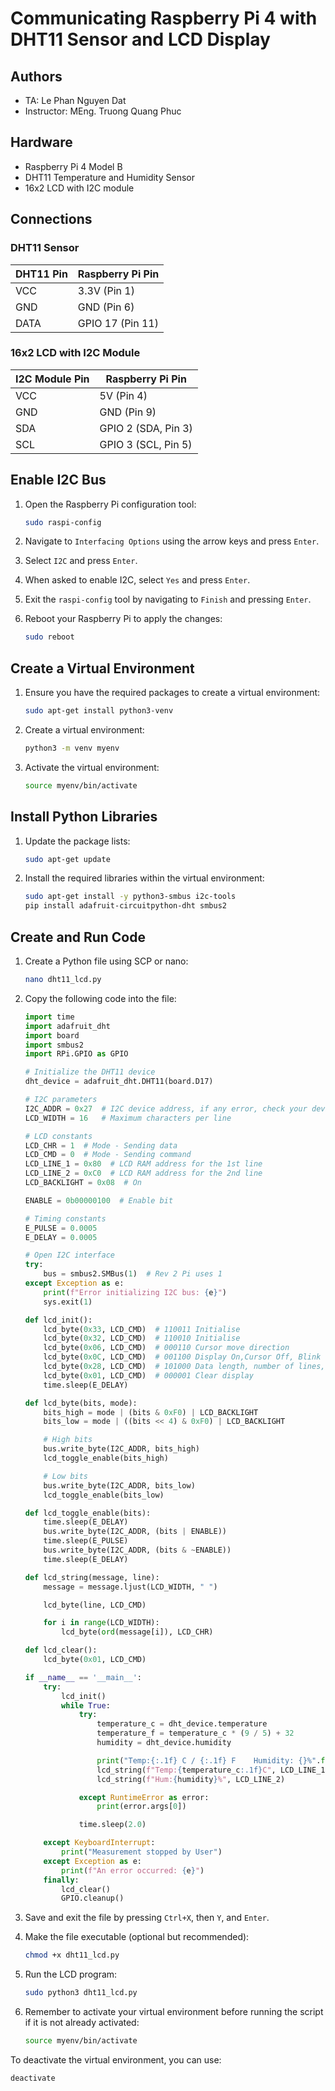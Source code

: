 # Communicating Raspberry Pi 4 with DHT11 Sensor and LCD Display

## Authors

- TA: Le Phan Nguyen Dat
- Instructor: MEng. Truong Quang Phuc 

## Hardware
- Raspberry Pi 4 Model B
- DHT11 Temperature and Humidity Sensor
- 16x2 LCD with I2C module

## Connections

### DHT11 Sensor
| DHT11 Pin | Raspberry Pi Pin |
|-----------|-------------------|
| VCC       | 3.3V (Pin 1)      |
| GND       | GND (Pin 6)       |
| DATA      | GPIO 17 (Pin 11)  |

### 16x2 LCD with I2C Module
| I2C Module Pin | Raspberry Pi Pin        |
|----------------|--------------------------|
| VCC            | 5V (Pin 4)               |
| GND            | GND (Pin 9)              |
| SDA            | GPIO 2 (SDA, Pin 3)      |
| SCL            | GPIO 3 (SCL, Pin 5)      |

## Enable I2C Bus
1. Open the Raspberry Pi configuration tool:
    ```bash
    sudo raspi-config
    ```

2. Navigate to `Interfacing Options` using the arrow keys and press `Enter`.

3. Select `I2C` and press `Enter`.

4. When asked to enable I2C, select `Yes` and press `Enter`.

5. Exit the `raspi-config` tool by navigating to `Finish` and pressing `Enter`.

6. Reboot your Raspberry Pi to apply the changes:
    ```bash
    sudo reboot
    ```

## Create a Virtual Environment
1. Ensure you have the required packages to create a virtual environment:
    ```bash
    sudo apt-get install python3-venv
    ```

2. Create a virtual environment:
    ```bash
    python3 -m venv myenv
    ```

3. Activate the virtual environment:
    ```bash
    source myenv/bin/activate
    ```

## Install Python Libraries
1. Update the package lists:
    ```bash
    sudo apt-get update
    ```

2. Install the required libraries within the virtual environment:
    ```bash
    sudo apt-get install -y python3-smbus i2c-tools
    pip install adafruit-circuitpython-dht smbus2
    ```

## Create and Run Code
1. Create a Python file using SCP or nano:
    ```bash
    nano dht11_lcd.py
    ```

2. Copy the following code into the file:
    ```python
    import time
    import adafruit_dht
    import board
    import smbus2
    import RPi.GPIO as GPIO

    # Initialize the DHT11 device
    dht_device = adafruit_dht.DHT11(board.D17)

    # I2C parameters
    I2C_ADDR = 0x27  # I2C device address, if any error, check your device address
    LCD_WIDTH = 16   # Maximum characters per line

    # LCD constants
    LCD_CHR = 1  # Mode - Sending data
    LCD_CMD = 0  # Mode - Sending command
    LCD_LINE_1 = 0x80  # LCD RAM address for the 1st line
    LCD_LINE_2 = 0xC0  # LCD RAM address for the 2nd line
    LCD_BACKLIGHT = 0x08  # On

    ENABLE = 0b00000100  # Enable bit

    # Timing constants
    E_PULSE = 0.0005
    E_DELAY = 0.0005

    # Open I2C interface
    try:
        bus = smbus2.SMBus(1)  # Rev 2 Pi uses 1
    except Exception as e:
        print(f"Error initializing I2C bus: {e}")
        sys.exit(1)

    def lcd_init():
        lcd_byte(0x33, LCD_CMD)  # 110011 Initialise
        lcd_byte(0x32, LCD_CMD)  # 110010 Initialise
        lcd_byte(0x06, LCD_CMD)  # 000110 Cursor move direction
        lcd_byte(0x0C, LCD_CMD)  # 001100 Display On,Cursor Off, Blink Off
        lcd_byte(0x28, LCD_CMD)  # 101000 Data length, number of lines, font size
        lcd_byte(0x01, LCD_CMD)  # 000001 Clear display
        time.sleep(E_DELAY)

    def lcd_byte(bits, mode):
        bits_high = mode | (bits & 0xF0) | LCD_BACKLIGHT
        bits_low = mode | ((bits << 4) & 0xF0) | LCD_BACKLIGHT

        # High bits
        bus.write_byte(I2C_ADDR, bits_high)
        lcd_toggle_enable(bits_high)

        # Low bits
        bus.write_byte(I2C_ADDR, bits_low)
        lcd_toggle_enable(bits_low)

    def lcd_toggle_enable(bits):
        time.sleep(E_DELAY)
        bus.write_byte(I2C_ADDR, (bits | ENABLE))
        time.sleep(E_PULSE)
        bus.write_byte(I2C_ADDR, (bits & ~ENABLE))
        time.sleep(E_DELAY)

    def lcd_string(message, line):
        message = message.ljust(LCD_WIDTH, " ")

        lcd_byte(line, LCD_CMD)

        for i in range(LCD_WIDTH):
            lcd_byte(ord(message[i]), LCD_CHR)

    def lcd_clear():
        lcd_byte(0x01, LCD_CMD)

    if __name__ == '__main__':
        try:
            lcd_init()
            while True:
                try:
                    temperature_c = dht_device.temperature
                    temperature_f = temperature_c * (9 / 5) + 32
                    humidity = dht_device.humidity

                    print("Temp:{:.1f} C / {:.1f} F    Humidity: {}%".format(temperature_c, temperature_f, humidity))
                    lcd_string(f"Temp:{temperature_c:.1f}C", LCD_LINE_1)
                    lcd_string(f"Hum:{humidity}%", LCD_LINE_2)

                except RuntimeError as error:
                    print(error.args[0])

                time.sleep(2.0)

        except KeyboardInterrupt:
            print("Measurement stopped by User")
        except Exception as e:
            print(f"An error occurred: {e}")
        finally:
            lcd_clear()
            GPIO.cleanup()
    ```

3. Save and exit the file by pressing `Ctrl+X`, then `Y`, and `Enter`.

4. Make the file executable (optional but recommended):
    ```bash
    chmod +x dht11_lcd.py
    ```

5. Run the LCD program:
    ```bash
    sudo python3 dht11_lcd.py
    ```

6. Remember to activate your virtual environment before running the script if it is not already activated:
    ```bash
    source myenv/bin/activate
    ```

To deactivate the virtual environment, you can use:
```bash
deactivate
